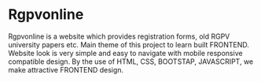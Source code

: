# Rgpvonline
Rgpvonline is a website which provides registration forms, old RGPV university papers etc. Main theme of this project to learn built FRONTEND. Website look is very simple and easy to navigate with mobile responsive compatible design. By the use of HTML, CSS, BOOTSTAP, JAVASCRIPT, we make attractive FRONTEND design.  
